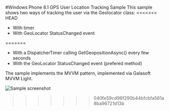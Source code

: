 #Windows Phone 8.1 GPS User Location Tracking Sample
This sample shows two ways of tracking the user via the Geolocator class:
<<<<<<< HEAD
* With timer
* With GeoLocator StatusChanged event

=======
* With a DispatcherTimer calling GetGeopositionAsync() every few seconds
* With the GeoLocator StatusChanged event (prefered method)

The sample implements the MVVM pattern, implemented via Galasoft MVVM Light.


![Sample screenshot](http://i.imgur.com/wCz7j8j.png "Sample screenshot")
>>>>>>> 040fe59cd96f290b44bfcbfa581a8ba96721d13b
